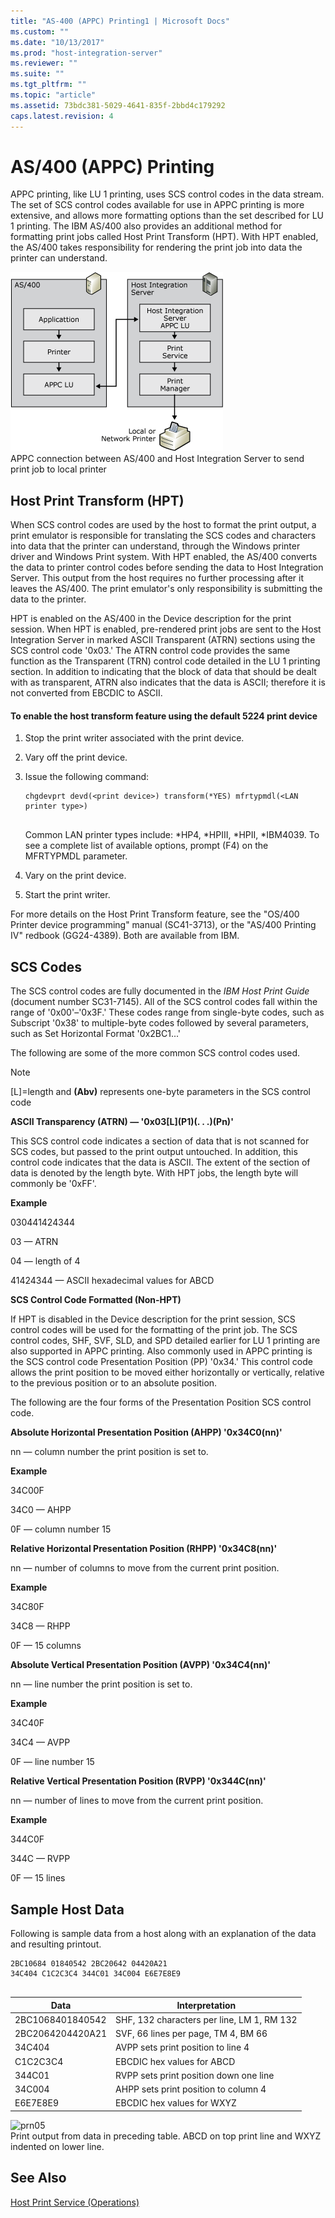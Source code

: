 ```yaml
---
title: "AS-400 (APPC) Printing1 | Microsoft Docs"
ms.custom: ""
ms.date: "10/13/2017"
ms.prod: "host-integration-server"
ms.reviewer: ""
ms.suite: ""
ms.tgt_pltfrm: ""
ms.topic: "article"
ms.assetid: 73bdc381-5029-4641-835f-2bbd4c179292
caps.latest.revision: 4
---
```

# AS/400 (APPC) Printing
APPC printing, like LU 1 printing, uses SCS control codes in the data stream. The set of SCS control codes available for use in APPC printing is more extensive, and allows more formatting options than the set described for LU 1 printing. The IBM AS/400 also provides an additional method for formatting print jobs called Host Print Transform (HPT). With HPT enabled, the AS/400 takes responsibility for rendering the print job into data the printer can understand.  
  
 ![](../core/media/prn04.gif "prn04")  
APPC connection between AS/400 and Host Integration Server to send print job to local printer  
  
## Host Print Transform (HPT)  
 When SCS control codes are used by the host to format the print output, a print emulator is responsible for translating the SCS codes and characters into data that the printer can understand, through the Windows printer driver and Windows Print system. With HPT enabled, the AS/400 converts the data to printer control codes before sending the data to Host Integration Server. This output from the host requires no further processing after it leaves the AS/400. The print emulator's only responsibility is submitting the data to the printer.  
  
 HPT is enabled on the AS/400 in the Device description for the print session. When HPT is enabled, pre-rendered print jobs are sent to the Host Integration Server in marked ASCII Transparent (ATRN) sections using the SCS control code '0x03.' The ATRN control code provides the same function as the Transparent (TRN) control code detailed in the LU 1 printing section. In addition to indicating that the block of data that should be dealt with as transparent, ATRN also indicates that the data is ASCII; therefore it is not converted from EBCDIC to ASCII.  
  
#### To enable the host transform feature using the default 5224 print device  
  
1.  Stop the print writer associated with the print device.  
  
2.  Vary off the print device.  
  
3.  Issue the following command:  
  
    ```  
    chgdevprt devd(<print device>) transform(*YES) mfrtypmdl(<LAN printer type>)  
  
    ```  
  
     Common LAN printer types include: *HP4, \*HPIII, \*HPII, \*IBM4039. To see a complete list of available options, prompt (F4) on the MFRTYPMDL parameter.  
  
4.  Vary on the print device.  
  
5.  Start the print writer.  
  
 For more details on the Host Print Transform feature, see the "OS/400 Printer device programming" manual (SC41-3713), or the "AS/400 Printing IV" redbook (GG24-4389). Both are available from IBM.  
  
## SCS Codes  
 The SCS control codes are fully documented in the *IBM Host Print Guide* (document number SC31-7145). All of the SCS control codes fall within the range of '0x00'–'0x3F.' These codes range from single-byte codes, such as Subscript '0x38' to multiple-byte codes followed by several parameters, such as Set Horizontal Format '0x2BC1...'  
  
 The following are some of the more common SCS control codes used.  
  
> [!NOTE]
>  [L]=length and **(Abv)** represents one-byte parameters in the SCS control code  
  
 **ASCII Transparency (ATRN) — '0x03[L](P1\)(. . .)(Pn)'**  
  
 This SCS control code indicates a section of data that is not scanned for SCS codes, but passed to the print output untouched. In addition, this control code indicates that the data is ASCII. The extent of the section of data is denoted by the length byte. With HPT jobs, the length byte will commonly be '0xFF'.  
  
 **Example**  
  
 030441424344  
  
 03 — ATRN  
  
 04 — length of 4  
  
 41424344 — ASCII hexadecimal values for ABCD  
  
 **SCS Control Code Formatted (Non-HPT)**  
  
 If HPT is disabled in the Device description for the print session, SCS control codes will be used for the formatting of the print job. The SCS control codes, SHF, SVF, SLD, and SPD detailed earlier for LU 1 printing are also supported in APPC printing. Also commonly used in APPC printing is the SCS control code Presentation Position (PP) '0x34.' This control code allows the print position to be moved either horizontally or vertically, relative to the previous position or to an absolute position.  
  
 The following are the four forms of the Presentation Position SCS control code.  
  
 **Absolute Horizontal Presentation Position (AHPP) '0x34C0(nn)'**  
  
 nn — column number the print position is set to.  
  
 **Example**  
  
 34C00F  
  
 34C0 — AHPP  
  
 0F — column number 15  
  
 **Relative Horizontal Presentation Position (RHPP) '0x34C8(nn)'**  
  
 nn — number of columns to move from the current print position.  
  
 **Example**  
  
 34C80F  
  
 34C8 — RHPP  
  
 0F — 15 columns  
  
 **Absolute Vertical Presentation Position (AVPP) '0x34C4(nn)'**  
  
 nn — line number the print position is set to.  
  
 **Example**  
  
 34C40F  
  
 34C4 — AVPP  
  
 0F — line number 15  
  
 **Relative Vertical Presentation Position (RVPP) '0x344C(nn)'**  
  
 nn — number of lines to move from the current print position.  
  
 **Example**  
  
 344C0F  
  
 344C — RVPP  
  
 0F — 15 lines  
  
## Sample Host Data  
 Following is sample data from a host along with an explanation of the data and resulting printout.  
  
```  
2BC10684 01840542 2BC20642 04420A21   
34C404 C1C2C3C4 344C01 34C004 E6E7E8E9  
  
```  
  
|Data|Interpretation|  
|----------|--------------------|  
|2BC1068401840542|SHF, 132 characters per line, LM 1, RM 132|  
|2BC2064204420A21|SVF, 66 lines per page, TM 4, BM 66|  
|34C404|AVPP sets print position to line 4|  
|C1C2C3C4|EBCDIC hex values for ABCD|  
|344C01|RVPP sets print position down one line|  
|34C004|AHPP sets print position to column 4|  
|E6E7E8E9|EBCDIC hex values for WXYZ|  
  
 ![](../Image/prn05.gif "prn05")  
Print output from data in preceding table. ABCD on top print line and WXYZ indented on lower line.  
  
## See Also  
 [Host Print Service (Operations)](../Topic/Host%20Print%20Service%20\(Operations\)2.md)